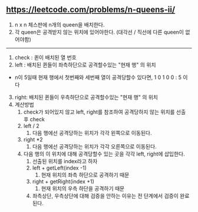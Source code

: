 https://leetcode.com/problems/n-queens-ii/
---
1. n x n 체스판에 n개의 queen을 배치한다. 
2. 각 queen은 공격받지 않는 위치에 있어야한다. (대각선 / 직선에 다른 queen이 없어야함)

---

1. check : 퀸이 배치된 열 번호 
2. left : 배치된 퀸들이 좌측하단으로 공격할수있는 "현재 행" 의 위치
- n이 5일때 현재 행에서 첫번째와 세번째 열이 공격당할수 있다면, 1 0 1 0 0 : 5 이다 
3. right: 배치된 퀸들이 우측하단으로 공격할수있는 "현재 행" 의 위치
4. 계산방법
   1. check가 되어있지 않고 left, right를 참조하여 공격당하지 않는 위치를 선출 후 check
   2. left / 2  
      1. 다음 행에선 공격당하는 위치가 각각 왼쪽으로 이동된다. 
   3. right *2
      1. 다음 행에선 공격당하는 위치가 각각 오른쪽으로 이동된다. 
   4. 다음 행의 이 위치에 대해 공격당할수 있는 곳을 각각 left, right에 삽입한다. 
      1. 선출된 위치를 index라고 하자 
      2. left + getLeft(index -1) 
         1. 현재 위치의 좌측 하단으로 공격하기 때문
      3. right + getRight(index +1)
         1. 현재 위치의 우측 하단을 공격하기 때문 
      4. 좌측상단, 우측상단에 대해 검증을 안하는 이유는 전 단계에서 검증이 완료된다. 